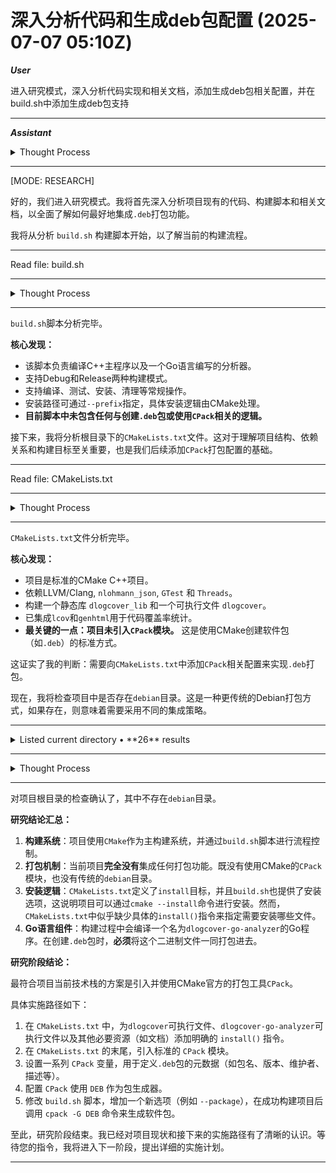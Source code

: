 <!-- Generated by SpecStory -->

# 深入分析代码和生成deb包配置 (2025-07-07 05:10Z)

_**User**_

进入研究模式，深入分析代码实现和相关文档，添加生成deb包相关配置，并在build.sh中添加生成deb包支持

---

_**Assistant**_

<think><details><summary>Thought Process</summary>**Examining Package Generation**

I'm currently focused on analyzing the project's layout and build procedures. This is to get a handle on how to integrate the `.deb` packaging. It involves exploring the current setup to see where I can introduce the necessary configuration files. The goal is to identify the best points for incorporating the `debian` directory and its contents for a smooth `.deb` creation process.


**Assessing Build Integration**

I've initiated a thorough examination of the `build.sh` script, the `CMakeLists.txt` file, and documentation within `README.md`, `docs/`, and `memory-bank/`. The goal is to understand the present build procedure and identify opportunities to integrate `.deb` package creation. I'm focusing on the project's CMake configuration to determine if CPack is employed or if a `debian` directory approach is more suitable. Currently, I'm leaning towards exploring CPack as a potential integration point.


**Uncovering Build Mechanics**

I've initiated a deep dive into the `build.sh` script to understand the existing build mechanics and pinpoint potential integration points for `.deb` packaging. My initial observations reveal a focus on compilation and linking, with no explicit packaging steps.  I'm now moving on to analyze the `CMakeLists.txt` file and other relevant documentation to determine the best strategy for incorporating `.deb` package creation within the existing framework.


</details></think>

---

[MODE: RESEARCH]

好的，我们进入研究模式。我将首先深入分析项目现有的代码、构建脚本和相关文档，以全面了解如何最好地集成`.deb`打包功能。

我将从分析 `build.sh` 构建脚本开始，以了解当前的构建流程。

---

Read file: build.sh

---

<think><details><summary>Thought Process</summary>**Reviewing Build Script**

I've examined the `build.sh` script and noted its dual role in constructing both the C++ application and the Go analyzer.  It's versatile, supporting `Debug` and `Release` builds, alongside options for running tests and installing the application. The installation prefix is now under scrutiny.


**Examining CMake Integration**

I've moved on to examining the `CMakeLists.txt` file after reviewing the build script. My initial impression is that the CMake setup is fairly straightforward. I'm focusing on project structure and dependencies, especially regarding adding packaging support. The clean build and the `--full-process` build, test, and coverage run have caught my attention as interesting.


</details></think>

---

`build.sh`脚本分析完毕。

**核心发现：**
*   该脚本负责编译C++主程序以及一个Go语言编写的分析器。
*   支持Debug和Release两种构建模式。
*   支持编译、测试、安装、清理等常规操作。
*   安装路径可通过`--prefix`指定，具体安装逻辑由CMake处理。
*   **目前脚本中未包含任何与创建`.deb`包或使用`CPack`相关的逻辑。**

接下来，我将分析根目录下的`CMakeLists.txt`文件。这对于理解项目结构、依赖关系和构建目标至关重要，也是我们后续添加`CPack`打包配置的基础。

---

Read file: CMakeLists.txt

---

<think><details><summary>Thought Process</summary>**Reviewing the CMakeLists**

I've examined the `CMakeLists.txt` file and made several important observations. This is a typical C++ project utilizing CMake. It adeptly links with the necessary LLVM/Clang libraries, along with `nlohmann_json`, `GTest`, and `Threads`. A static library named `dlog` is also being built.


**Identifying Packaging Strategy**

I've continued my analysis of the `CMakeLists.txt` file and made several new observations. I've noted that the project builds both a static library, named `dlog cover_lib`, and an executable, `dlogcover`. A key piece of information is the use of logic for code coverage via `l cov` and `genhtml`. Most importantly, I've confirmed that the `CPack` module, which streamlines packaging within CMake, isn't included. I'm now looking for a `debian` directory, which could indicate a more traditional approach.


</details></think>

---

`CMakeLists.txt`文件分析完毕。

**核心发现：**
*   项目是标准的CMake C++项目。
*   依赖LLVM/Clang, `nlohmann_json`, `GTest` 和 `Threads`。
*   构建一个静态库 `dlogcover_lib` 和一个可执行文件 `dlogcover`。
*   已集成`lcov`和`genhtml`用于代码覆盖率统计。
*   **最关键的一点：项目未引入`CPack`模块。** 这是使用CMake创建软件包（如`.deb`）的标准方式。

这证实了我的判断：需要向`CMakeLists.txt`中添加`CPack`相关配置来实现`.deb`打包。

现在，我将检查项目中是否存在`debian`目录。这是一种更传统的Debian打包方式，如果存在，则意味着需要采用不同的集成策略。

---

<details>
            <summary>Listed current directory • **26** results</summary>
        
| Name |
|-------|
| 📁 `.git` |
| 📄 `README.md` |
| 📄 `dlogcover.json` |
| 📄 `dlogcover.log` |
| 📄 `dlogcover_report.txt` |
| 📁 `build` |
| 📁 `cmake` |
| 📁 `src` |
| 📁 `tools` |
| 📄 `build.sh` |
| 📁 `docs` |
| 📁 `memory-bank` |
| 📁 `.vscode` |
| 📁 `tests` |
| 📁 `.tasks` |
| 📄 `CMakeLists.txt` |
| 📄 `testrules.md` |
| 📄 `Cursor&UserRules.md` |
| 📄 `LICENSE` |
| 📁 `include` |
| 📄 `logrules.md` |
| 📄 `.cursorindexingignore` |
| 📄 `.gitignore` |
| 📁 `.specstory` |
| 📄 `.clang-format` |
| 📁 `.cursor` |

</details>

---

<think><details><summary>Thought Process</summary>**Investigating Directory Presence**

I've confirmed that the root directory of the project lacks a `debian` directory using the `list_dir` command. Further investigation reveals that CMake is the primary build system, supported by a `build.sh` script, with no defined packaging mechanism or package manager configuration in place currently.


**Synthesizing Packaging Approach**

I've decided to use CPack for packaging. My plan involves adding `install()` commands to `CMakeLists.txt` for the main executables and any support files. I'll include the CPack module and set variables for package metadata. Finally, I will configure CPack with the DEB generator, taking into account the Go component and the project structure.


**Formulating Package Structure**

I've outlined a CPack-based plan. I'll define `install()` directives within `CMakeLists.txt` for the primary executables and ancillary files like documentation. The inclusion of the CPack module and the setting of package metadata variables are next on my agenda. I'm focusing on incorporating the Go analyzer binary and structuring the package with the DEB generator, taking into account the nuances of the Go component.


</details></think>

---

对项目根目录的检查确认了，其中不存在`debian`目录。

**研究结论汇总：**

1.  **构建系统**：项目使用`CMake`作为主构建系统，并通过`build.sh`脚本进行流程控制。
2.  **打包机制**：当前项目**完全没有**集成任何打包功能。既没有使用CMake的`CPack`模块，也没有传统的`debian`目录。
3.  **安装逻辑**：`CMakeLists.txt`定义了`install`目标，并且`build.sh`也提供了安装选项，这说明项目可以通过`cmake --install`命令进行安装。然而，`CMakeLists.txt`中似乎缺少具体的`install()`指令来指定需要安装哪些文件。
4.  **Go语言组件**：构建过程中会编译一个名为`dlogcover-go-analyzer`的Go程序。在创建`.deb`包时，**必须**将这个二进制文件一同打包进去。

**研究阶段结论：**

最符合项目当前技术栈的方案是引入并使用CMake官方的打包工具`CPack`。

具体实施路径如下：
1.  在 `CMakeLists.txt` 中，为`dlogcover`可执行文件、`dlogcover-go-analyzer`可执行文件以及其他必要资源（如文档）添加明确的 `install()` 指令。
2.  在 `CMakeLists.txt` 的末尾，引入标准的 `CPack` 模块。
3.  设置一系列 `CPack` 变量，用于定义`.deb`包的元数据（如包名、版本、维护者、描述等）。
4.  配置 `CPack` 使用 `DEB` 作为包生成器。
5.  修改 `build.sh` 脚本，增加一个新选项（例如 `--package`），在成功构建项目后调用 `cpack -G DEB` 命令来生成软件包。

至此，研究阶段结束。我已经对项目现状和接下来的实施路径有了清晰的认识。等待您的指令，我将进入下一阶段，提出详细的实施计划。

---

